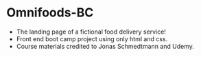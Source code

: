 # Omnifoods-BC
- The landing page of a fictional food delivery service! 
- Front end boot camp project using only html and css. 
- Course materials credited to Jonas Schmedtmann and Udemy.
